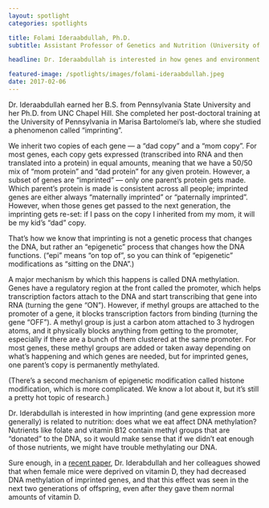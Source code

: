 ```yaml
---
layout: spotlight
categories: spotlights

title: Folami Ideraabdullah, Ph.D.
subtitle: Assistant Professor of Genetics and Nutrition (University of North Carolina, Chapel Hill)

headline: Dr. Ideraabdullah is interested in how genes and environment interact to result in traits (“phenotypes”), with a particular focus on nutrition.

featured-image: /spotlights/images/folami-ideraabdullah.jpeg
date: 2017-02-06
---
```


Dr. Ideraabdullah earned her B.S. from Pennsylvania State University and her Ph.D. from UNC Chapel Hill. She completed her post-doctoral training at the University of Pennsylvania in Marisa Bartolomei’s lab, where she studied a phenomenon called “imprinting”.

We inherit two copies of each gene — a “dad copy” and a “mom copy”. For most genes, each copy gets expressed (transcribed into RNA and then translated into a protein) in equal amounts, meaning that we have a 50/50 mix of “mom protein” and “dad protein” for any given protein. However, a subset of genes are “imprinted” — only one parent’s protein gets made. Which parent’s protein is made is consistent across all people; imprinted genes are either always “maternally imprinted” or “paternally imprinted”. However, when those genes get passed to the next generation, the imprinting gets re-set: if I pass on the copy I inherited from my mom, it will be my kid’s “dad” copy.

That’s how we know that imprinting is not a genetic process that changes the DNA, but rather an “epigenetic” process that changes how the DNA functions. (“epi” means “on top of”, so you can think of “epigenetic” modifications as “sitting on the DNA”.)

A major mechanism by which this happens is called DNA methylation. Genes have a regulatory region at the front called the promoter, which helps transcription factors attach to the DNA and start transcribing that gene into RNA (turning the gene “ON”). However, if methyl groups are attached to the promoter of a gene, it blocks transcription factors from binding (turning the gene “OFF”). A methyl group is just a carbon atom attached to 3 hydrogen atoms, and it physically blocks anything from getting to the promoter, especially if there are a bunch of them clustered at the same promoter. For most genes, these methyl groups are added or taken away depending on what’s happening and which genes are needed, but for imprinted genes, one parent’s copy is permanently methylated.

(There’s a second mechanism of epigenetic modification called histone modification, which is more complicated. We know a lot about it, but it’s still a pretty hot topic of research.)

Dr. Iderabdullah is interested in how imprinting (and gene expression more generally) is related to nutrition: does what we eat affect DNA methylation? Nutrients like folate and vitamin B12 contain methyl groups that are “donated” to the DNA, so it would make sense that if we didn’t eat enough of those nutrients, we might have trouble methylating our DNA.

Sure enough, in a <a class="light-bg" href="https://doi.org/10.1186/s13148-016-0276-4" target="_blank" rel="noopener noreferrer">recent paper</a>, Dr. Iderabdullah and her colleagues showed that when female mice were deprived on vitamin D, they had decreased DNA methylation of imprinted genes, and that this effect was seen in the next two generations of offspring, even after they gave them normal amounts of vitamin D.